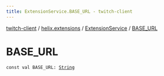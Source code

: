 ```yaml
---
title: ExtensionService.BASE_URL - twitch-client
---
```


[twitch-client](../../index.html) / [helix.extensions](../index.html) / [ExtensionService](index.html) / [BASE_URL](./-b-a-s-e_-u-r-l.html)

# BASE_URL

`const val BASE_URL: `[`String`](https://kotlinlang.org/api/latest/jvm/stdlib/kotlin/-string/index.html)